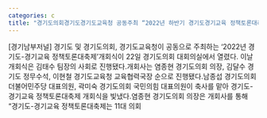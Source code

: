 ```yaml
---
categories: c
title: "경기도의회경기도경기도교육청 공동주최 “2022년 하반기 경기도경기교육 정책토론대축제 개회식”개최"
---
```

[경기남부저널] 경기도 및 경기도의회, 경기도교육청이 공동으로 주최하는 ‘2022년 경기도-경기교육 정책토론대축제’개회식이 22일 경기도의회 대회의실에서 열렸다. 이날 개회식은 김태수 팀장의 사회로 진행됐다.개회사는 염종현 경기도의회 의장, 김달수 경기도 정무수석, 이현철 경기도교육청 교육협력국장 순으로 진행됐다.남종섭 경기도의회 더불어민주당 대표의원, 곽미숙 경기도의회 국민의힘 대표의원이 축사를 맡아 경기도-경기교육 정책토론대축제 개회식을 빛냈다.염종현 경기도의회 의장은 개회사를 통해 “경기도-경기교육 정책토론대축제는 11대 의회